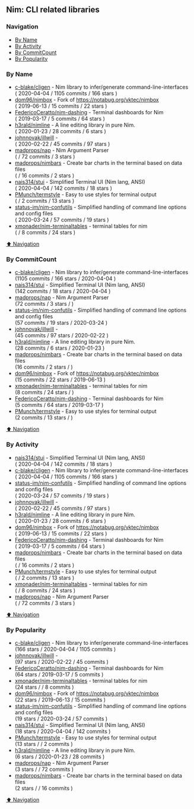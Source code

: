 ## Nim: CLI related libraries


### Navigation

- [By Name](#by-name)
- [By Activity](#by-activity)
- [By CommitCount](#by-commitcount)
- [By Popularity](#by-popularity)

### By Name
<!-- PROJECTS_LIST -->
- [c-blake/cligen](https://github.com/c-blake/cligen) - Nim library to infer/generate command-line-interfaces <br/> ( 2020-04-04 / 1105 commits / 166 stars )
- [dom96/nimbox](https://github.com/dom96/nimbox) - Fork of https://notabug.org/vktec/nimbox <br/> ( 2019-06-13 / 15 commits / 22 stars )
- [FedericoCeratto/nim-dashing](https://github.com/FedericoCeratto/nim-dashing) - Terminal dashboards for Nim <br/> ( 2019-03-17 / 5 commits / 64 stars )
- [h3rald/nimline](https://github.com/h3rald/nimline) - A line editing library in pure Nim. <br/> ( 2020-01-23 / 28 commits / 6 stars )
- [johnnovak/illwill](https://github.com/johnnovak/illwill) -  <br/> ( 2020-02-22 / 45 commits / 97 stars )
- [madprops/nap](https://github.com/madprops/nap) - Nim Argument Parser <br/> (  / 72 commits / 3 stars )
- [madprops/nimbars](https://github.com/madprops/nimbars) - Create bar charts in the terminal based on data files <br/> (  / 16 commits / 2 stars )
- [nais314/stui](https://github.com/nais314/stui) - Simplified Terminal UI (Nim lang, ANSI) <br/> ( 2020-04-04 / 142 commits / 18 stars )
- [PMunch/termstyle](https://github.com/PMunch/termstyle) - Easy to use styles for terminal output <br/> (  / 2 commits / 13 stars )
- [status-im/nim-confutils](https://github.com/status-im/nim-confutils) - Simplified handling of command line options and config files <br/> ( 2020-03-24 / 57 commits / 19 stars )
- [xmonader/nim-terminaltables](https://github.com/xmonader/nim-terminaltables) - terminal tables for nim <br/> (  / 8 commits / 24 stars )
<!-- /PROJECTS_LIST -->

[⬆ Navigation](#navigation)

### By CommitCount
<!-- COMMITCOUNT_LIST -->
- [c-blake/cligen](https://github.com/c-blake/cligen) - Nim library to infer/generate command-line-interfaces <br/> (1105 commits / 166 stars / 2020-04-04 )
- [nais314/stui](https://github.com/nais314/stui) - Simplified Terminal UI (Nim lang, ANSI) <br/> (142 commits / 18 stars / 2020-04-04 )
- [madprops/nap](https://github.com/madprops/nap) - Nim Argument Parser <br/> (72 commits / 3 stars /  )
- [status-im/nim-confutils](https://github.com/status-im/nim-confutils) - Simplified handling of command line options and config files <br/> (57 commits / 19 stars / 2020-03-24 )
- [johnnovak/illwill](https://github.com/johnnovak/illwill) -  <br/> (45 commits / 97 stars / 2020-02-22 )
- [h3rald/nimline](https://github.com/h3rald/nimline) - A line editing library in pure Nim. <br/> (28 commits / 6 stars / 2020-01-23 )
- [madprops/nimbars](https://github.com/madprops/nimbars) - Create bar charts in the terminal based on data files <br/> (16 commits / 2 stars /  )
- [dom96/nimbox](https://github.com/dom96/nimbox) - Fork of https://notabug.org/vktec/nimbox <br/> (15 commits / 22 stars / 2019-06-13 )
- [xmonader/nim-terminaltables](https://github.com/xmonader/nim-terminaltables) - terminal tables for nim <br/> (8 commits / 24 stars /  )
- [FedericoCeratto/nim-dashing](https://github.com/FedericoCeratto/nim-dashing) - Terminal dashboards for Nim <br/> (5 commits / 64 stars / 2019-03-17 )
- [PMunch/termstyle](https://github.com/PMunch/termstyle) - Easy to use styles for terminal output <br/> (2 commits / 13 stars /  )
<!-- /COMMITCOUNT_LIST -->
[⬆ Navigation](#navigation)

### By Activity
<!-- ACTIVITY_LIST -->
- [nais314/stui](https://github.com/nais314/stui) - Simplified Terminal UI (Nim lang, ANSI) <br/> ( 2020-04-04 / 142 commits / 18 stars )
- [c-blake/cligen](https://github.com/c-blake/cligen) - Nim library to infer/generate command-line-interfaces <br/> ( 2020-04-04 / 1105 commits / 166 stars )
- [status-im/nim-confutils](https://github.com/status-im/nim-confutils) - Simplified handling of command line options and config files <br/> ( 2020-03-24 / 57 commits / 19 stars )
- [johnnovak/illwill](https://github.com/johnnovak/illwill) -  <br/> ( 2020-02-22 / 45 commits / 97 stars )
- [h3rald/nimline](https://github.com/h3rald/nimline) - A line editing library in pure Nim. <br/> ( 2020-01-23 / 28 commits / 6 stars )
- [dom96/nimbox](https://github.com/dom96/nimbox) - Fork of https://notabug.org/vktec/nimbox <br/> ( 2019-06-13 / 15 commits / 22 stars )
- [FedericoCeratto/nim-dashing](https://github.com/FedericoCeratto/nim-dashing) - Terminal dashboards for Nim <br/> ( 2019-03-17 / 5 commits / 64 stars )
- [madprops/nimbars](https://github.com/madprops/nimbars) - Create bar charts in the terminal based on data files <br/> (  / 16 commits / 2 stars )
- [PMunch/termstyle](https://github.com/PMunch/termstyle) - Easy to use styles for terminal output <br/> (  / 2 commits / 13 stars )
- [xmonader/nim-terminaltables](https://github.com/xmonader/nim-terminaltables) - terminal tables for nim <br/> (  / 8 commits / 24 stars )
- [madprops/nap](https://github.com/madprops/nap) - Nim Argument Parser <br/> (  / 72 commits / 3 stars )
<!-- /ACTIVITY_LIST -->

[⬆ Navigation](#navigation)

### By Popularity
<!-- POPULARITY_LIST -->
- [c-blake/cligen](https://github.com/c-blake/cligen) - Nim library to infer/generate command-line-interfaces <br/> (166 stars / 2020-04-04 / 1105 commits )
- [johnnovak/illwill](https://github.com/johnnovak/illwill) -  <br/> (97 stars / 2020-02-22 / 45 commits )
- [FedericoCeratto/nim-dashing](https://github.com/FedericoCeratto/nim-dashing) - Terminal dashboards for Nim <br/> (64 stars / 2019-03-17 / 5 commits )
- [xmonader/nim-terminaltables](https://github.com/xmonader/nim-terminaltables) - terminal tables for nim <br/> (24 stars /  / 8 commits )
- [dom96/nimbox](https://github.com/dom96/nimbox) - Fork of https://notabug.org/vktec/nimbox <br/> (22 stars / 2019-06-13 / 15 commits )
- [status-im/nim-confutils](https://github.com/status-im/nim-confutils) - Simplified handling of command line options and config files <br/> (19 stars / 2020-03-24 / 57 commits )
- [nais314/stui](https://github.com/nais314/stui) - Simplified Terminal UI (Nim lang, ANSI) <br/> (18 stars / 2020-04-04 / 142 commits )
- [PMunch/termstyle](https://github.com/PMunch/termstyle) - Easy to use styles for terminal output <br/> (13 stars /  / 2 commits )
- [h3rald/nimline](https://github.com/h3rald/nimline) - A line editing library in pure Nim. <br/> (6 stars / 2020-01-23 / 28 commits )
- [madprops/nap](https://github.com/madprops/nap) - Nim Argument Parser <br/> (3 stars /  / 72 commits )
- [madprops/nimbars](https://github.com/madprops/nimbars) - Create bar charts in the terminal based on data files <br/> (2 stars /  / 16 commits )
<!-- /POPULARITY_LIST -->

[⬆ Navigation](#navigation)
